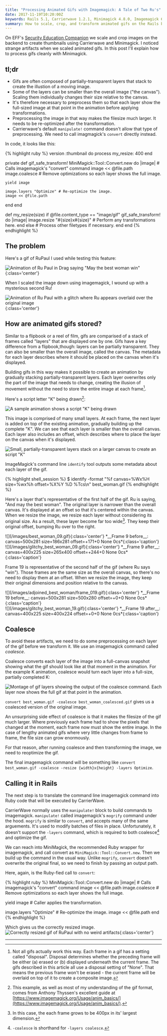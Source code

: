 ```yaml
---
title: "Processing Animated Gifs with Imagemagick: A Tale of Two Ru's"
date: 2017-11-19T10:20:00Z
keywords: Rails 5.1, Carrierwave 1.2.1, Minimagick 4.8.0, Imagemagick 6.8.9-9
summary: How to scale, crop, and transform animated gifs on the Rails backend without artifacts
---
```


On EFF's [Security Education Companion](https://sec.eff.org) we scale and crop images on the backend to create thumbnails using Carrierwave and Minimagick. I noticed strange artifacts when we scaled animated gifs. In this post I'll explain how to process gifs cleanly with Minimagick. 

## tl;dr

* Gifs are often composed of partially-transparent layers that stack to create the illustion of a moving image.
* Some of the layers can be smaller than the overall image ("the canvas"). Scaling them individually changes their size relative to the canvas.
* It's therefore necessary to preprocess them so that each layer show the full-sized image at that point in the animation before applying transformations.
* Preprocessing the image in that way makes the filesize much larger. It needs to be re-optimized after the transformation.
* Carrierwave's default `manipulate!` command doesn't allow that type of preprocessing. We need to call imagmagick's `convert` directly instead.

In code, it looks like this:

{% highlight ruby %}
version :thumbnail do
  process my_resize: 400
end

private
def gif_safe_transform!
  MiniMagick::Tool::Convert.new do |image| # Calls imagemagick's "convert" command
    image << @file.path
    image.coalesce # Remove optimizations so each layer shows the full image.

    yield image

    image.layers "Optimize" # Re-optimize the image.
    image << @file.path
  end
end

def my_resize(size)
  if @file.content_type == "image/gif"
    gif_safe_transform! do |image|
      image.resize "#{size}x#{size}" # Perform any transformations here.
    end
  else
    # Process other filetypes if necessary.
  end
end
{% endhighlight %}

## The problem

Here's a gif of RuPaul I used while testing this feature:

![Animation of Ru Paul in Drag saying "May the best woman win"](/images/best_woman.gif){:class='center'}

When I scaled the image down using imagemagick, I wound up with a mysterious second Ru!

![Animation of Ru Paul with a glitch where Ru appears overlaid over the original image](/images/glitchy_best_woman.gif){:class='center'}

## How are animated gifs stored?

Similar to a flipbook or a reel of film, gifs are comparised of a stack of frames called "layers" that are displayed one by one. Gifs have a key difference from a flipbook,though: layers can be partially transparent. They can also be smaller than the overall image, called the canvas. The metadata for each layer describes where it should be placed on the canvas when it's displayed.

Building gifs in this way makes it possible to create an animation by gradually stacking partially-transparent layers. Each layer overwrites only the part of the image that needs to change, creating the illusion of movement without the need to store the entire image at each frame[^1].

Here's a script letter "K" being drawn[^2]:

![A sample animation shows a script "K" being drawn](/images/script_k.gif)

This image is comprised of many small layers. At each frame, the next layer is added on top of the existing animation, gradually building up the complete "K".  We can see that each layer is smaller than the overall canvas. Each layer also includes an offset, which describes where to place the layer on the canvas when it's displayed.

![Small, partially-transparent layers stack on a larger canvas to create an script "K"](/images/script_k_frames.gif)

ImageMagick's command line `identify` tool outputs some metadata about each layer of the gif.

{% highlight shell_session %}
$ identify -format "%f canvas=%Wx%H size=%wx%h offset=%X%Y %D %Tcs\n" best_woman.gif
{% endhighlight %}

Here's a layer that's representative of the first half of the gif. Ru is saying, "And may the best woman". The original layer is narrower than the overall canvas. It's displayed at an offset so that it's centered within the canvas. When we resize the image, we resize each layer without considering its original size. As a result, these layer become far too wide[^3]. They keep their original offset, bumping Ru over to the right.

<div class="flex-column-wrapper">
<div class="left-col" markdown="1">
![](/images/best_woman_09.gif){:class='center'}
*__Frame 9 before__: canvas=500x281 size=186x281 offset=+171+0 None 0cs*{:class='caption'}
</div>

<div class="right-col" markdown="1">
![](/images/glitchy_best_woman_09.gif){:class='center'}
*__Frame 9 after__: canvas=400x225 size=265x400 offset=+244+0 None 0cs*{:class='caption'}
</div>
</div>

Frame 19 is representative of the second half of the gif (where Ru says "win"). Those frames are the same size as the overall canvas, so there's no need to display them at an offset. When we resize the image, they keep their original dimensions and position relative to the canvas.

<div class="flex-column-wrapper">
<div class="left-col" markdown="1">
![](/images/adjoined_best_woman/frame_019.gif){:class='center'}
*__Frame 19 before__: canvas=500x281 size=500x280 offset=+0+0 None 0cs*{:class='caption'}
</div>

<div class="right-col" markdown="1">
![](/images/glitchy_best_woman_19.gif){:class='center'}
*__Frame 19 after__: canvas=400x225 size=400x224 offset=+0+0 None 0cs*{:class='caption'}
</div>
</div>

## Coalesce

To avoid these artifacts, we need to do some preprocessing on each layer of the gif before we transform it. We use an imagemagick command called *coalesce*.

Coalesce converts each layer of the image into a full-canvas snapshot showing what the gif should look like at that moment in the animation. For the example K animation, coalesce would turn each layer into a full-size, partially completed K:

![Montage of gif layers showing the output of the coalesce command. Each layer now shows the full gif at that point in the animation.](/images/coalesce_k_montage.gif)

`convert best_woman.gif -coalesce best_woman_coalesced.gif` gives us a coalesced version of the original image.

An unsurprising side effect of coalesce is that it makes the filesize of the gif much larger. Where previously each frame had to show the pixels that changed at the moment, each frame now must show the entire image. In the case of lengthy animated gifs where very little changes from frame to frame, the file size can grow enormously.

For that reason, after running coalesce and then transforming the image, we need to reoptimize the gif.

The final imagemagick command will be something like `convert best_woman.gif -coalesce -resize {width}x{height} -layers Optimize`.

## Calling it in Rails

The next step is to translate the command line imagemagick command into Ruby code that will be executed by CarrierWave.

CarrierWave normally uses the `manipulate!` block to build commands to imagemagick. `manipulate!` called imagemagick's `mogrify` command under the hood. `mogrify` is similar to `convert`, and accepts many of the same arguements. It's used to modify batches of files in place. Unfortunately, it doesn't support the `-layers` command, which is required to both coalesce[^4] and optimize the gif.

We can reach into MiniMagick, the recommended Ruby wrapper for imagemagick, and call convert as `MiniMagick::Tool::Convert.new`. Then we build up the command in the usual way. Unlike `mogrify`, `convert` doesn't overwrite the original final, so we need to finish by passing an output path.

Here, again, is the Ruby-fied call to `convert`:

{% highlight ruby %}
MiniMagick::Tool::Convert.new do |image| # Calls imagemagick's "convert" command
  image << @file.path
  image.coalesce # Remove optimizations so each layer shows the full image.

  yield image # Caller applies the transformation.

  image.layers "Optimize" # Re-optimize the image.
  image << @file.path
end
{% endhighlight %}

Which gives us the correctly resized image.
![Correctly resized gif of RuPaul with no weird artifacts](/images/scaled_best_woman.gif){:class='center'}

<hr/>

[^1]: Not all gifs actually work this way. Each frame in a gif has a setting called "disposal". Disposal determines whether the preceding frame will be either (a) erased or (b) displayed underneath the current frame. The gifs described in this article all use a disposal setting of "None". That means the previous frame won't be erased - the current frame will be overlaid on top of it to create a composite image.

[^2]: This example, as well as most of my understanding of the gif format, comes from Anthony Thyssen's excellent guide at [https://www.imagemagick.org/Usage/anim_basics/](https://www.imagemagick.org/Usage/anim_basics/).

[^3]: In this case, the each frame grows to be 400px in its' largest dimension.

[^4]: `-coalesce` is shorthand for `-layers coalesce`.


